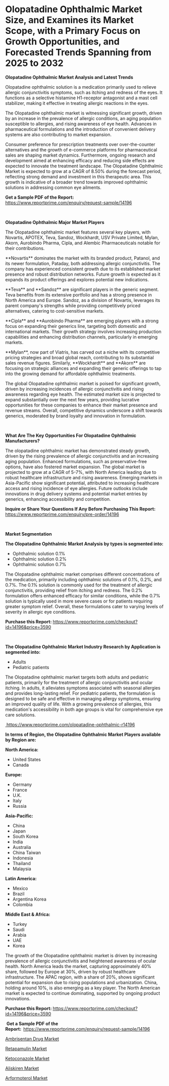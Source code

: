 <p><h1>Olopatadine Ophthalmic Market Size, and Examines its Market Scope, with a Primary Focus on Growth Opportunities, and Forecasted Trends Spanning from 2025 to 2032</h1></p><p><strong>Olopatadine Ophthalmic Market Analysis and Latest Trends</strong></p>
<p><p>Olopatadine ophthalmic solution is a medication primarily used to relieve allergic conjunctivitis symptoms, such as itching and redness of the eyes. It functions as a selective histamine H1-receptor antagonist and a mast cell stabilizer, making it effective in treating allergic reactions in the eyes.</p><p>The Olopatadine ophthalmic market is witnessing significant growth, driven by an increase in the prevalence of allergic conditions, an aging population susceptible to allergies, and rising awareness of eye health. Advances in pharmaceutical formulations and the introduction of convenient delivery systems are also contributing to market expansion. </p><p>Consumer preference for prescription treatments over over-the-counter alternatives and the growth of e-commerce platforms for pharmaceutical sales are shaping market dynamics. Furthermore, ongoing research and development aimed at enhancing efficacy and reducing side effects are expected to innovate the treatment landscape. The Olopatadine Ophthalmic Market is expected to grow at a CAGR of 8.50% during the forecast period, reflecting strong demand and investment in this therapeutic area. This growth is indicative of a broader trend towards improved ophthalmic solutions in addressing common eye ailments.</p></p>
<p><strong>Get a Sample PDF of the Report:&nbsp;</strong> <a href="https://www.reportprime.com/enquiry/request-sample/14196?utm_campaign=1091&utm_medium=2&utm_source=Github&utm_content=ia&utm_term=20032025&utm_id=olopatadine-ophthalmic">https://www.reportprime.com/enquiry/request-sample/14196</a></p>
<p>&nbsp;</p>
<p><strong>Olopatadine Ophthalmic Major Market Players</strong></p>
<p><p>The Olopatadine ophthalmic market features several key players, with Novartis, APOTEX, Teva, Sandoz, Wockhardt, USV Private Limited, Mylan, Akorn, Aurobindo Pharma, Cipla, and Alembic Pharmaceuticals notable for their contributions.</p><p>**Novartis** dominates the market with its branded product, Patanol, and its newer formulation, Pataday, both addressing allergic conjunctivitis. The company has experienced consistent growth due to its established market presence and robust distribution networks. Future growth is expected as it expands its product offerings and explores potential new indications.</p><p>**Teva** and **Sandoz** are significant players in the generic segment. Teva benefits from its extensive portfolio and has a strong presence in North America and Europe. Sandoz, as a division of Novartis, leverages its parent company's strengths while providing competitively priced alternatives, catering to cost-sensitive markets.</p><p>**Cipla** and **Aurobindo Pharma** are emerging players with a strong focus on expanding their generics line, targeting both domestic and international markets. Their growth strategy involves increasing production capabilities and enhancing distribution channels, particularly in emerging markets.</p><p>**Mylan**, now part of Viatris, has carved out a niche with its competitive pricing strategies and broad global reach, contributing to its substantial sales revenue figures. Similarly, **Wockhardt** and **Akorn** are focusing on strategic alliances and expanding their generic offerings to tap into the growing demand for affordable ophthalmic treatments.</p><p>The global Olopatadine ophthalmic market is poised for significant growth, driven by increasing incidences of allergic conjunctivitis and rising awareness regarding eye health. The estimated market size is projected to expand substantially over the next few years, providing lucrative opportunities for these companies to enhance their market presence and revenue streams. Overall, competitive dynamics underscore a shift towards generics, moderated by brand loyalty and innovation in formulation.</p></p>
<p>&nbsp;</p>
<p><strong>What Are The Key Opportunities For Olopatadine Ophthalmic Manufacturers?</strong></p>
<p><p>The olopatadine ophthalmic market has demonstrated steady growth, driven by the rising prevalence of allergic conjunctivitis and an increasing aging population. Enhanced formulations, such as preservative-free options, have also fostered market expansion. The global market is projected to grow at a CAGR of 5-7%, with North America leading due to robust healthcare infrastructure and rising awareness. Emerging markets in Asia-Pacific show significant potential, attributed to increasing healthcare access and rising incidence of eye allergies. Future outlooks include innovations in drug delivery systems and potential market entries by generics, enhancing accessibility and competition.</p></p>
<p><strong>Inquire or Share Your Questions If Any Before Purchasing This Report:</strong> <a href="https://www.reportprime.com/enquiry/pre-order/14196?utm_campaign=1091&utm_medium=2&utm_source=Github&utm_content=ia&utm_term=20032025&utm_id=olopatadine-ophthalmic">https://www.reportprime.com/enquiry/pre-order/14196</a></p>
<p>&nbsp;</p>
<p><strong>Market Segmentation</strong></p>
<p><strong>The Olopatadine Ophthalmic Market Analysis by types is segmented into:</strong></p>
<p><ul><li>Ophthalmic solution 0.1%</li><li>Ophthalmic solution 0.2%</li><li>Ophthalmic solution 0.7%</li></ul></p>
<p><p>The Olopatadine ophthalmic market comprises different concentrations of the medication, primarily including ophthalmic solutions of 0.1%, 0.2%, and 0.7%. The 0.1% solution is commonly used for the treatment of allergic conjunctivitis, providing relief from itching and redness. The 0.2% formulation offers enhanced efficacy for similar conditions, while the 0.7% solution is typically used in more severe cases or for patients requiring greater symptom relief. Overall, these formulations cater to varying levels of severity in allergic eye conditions.</p></p>
<p><strong>Purchase this Report:&nbsp;</strong><a href="https://www.reportprime.com/checkout?id=14196&price=3590&utm_campaign=1091&utm_medium=2&utm_source=Github&utm_content=ia&utm_term=20032025&utm_id=olopatadine-ophthalmic">https://www.reportprime.com/checkout?id=14196&price=3590</a></p>
<p>&nbsp;</p>
<p><strong>The Olopatadine Ophthalmic Market Industry Research by Application is segmented into:</strong></p>
<p><ul><li>Adults</li><li>Pediatric patients</li></ul></p>
<p><p>The Olopatadine ophthalmic market targets both adults and pediatric patients, primarily for the treatment of allergic conjunctivitis and ocular itching. In adults, it alleviates symptoms associated with seasonal allergies and provides long-lasting relief. For pediatric patients, the formulation is designed to be safe and effective in managing allergy symptoms, ensuring an improved quality of life. With a growing prevalence of allergies, this medication's accessibility in both age groups is vital for comprehensive eye care solutions.</p></p>
<p><a href="https://www.reportprime.com/olopatadine-ophthalmic-r14196?utm_campaign=1091&utm_medium=2&utm_source=Github&utm_content=ia&utm_term=20032025&utm_id=olopatadine-ophthalmic">&nbsp;https://www.reportprime.com/olopatadine-ophthalmic-r14196</a></p>
<p><strong>In terms of Region, the Olopatadine Ophthalmic Market Players available by Region are:</strong></p>
<p>
    <p> <strong> North America: </strong>
        <ul>
            <li>United States</li>
            <li>Canada</li>
        </ul>
        </p> 
    <p> <strong> Europe: </strong>
        <ul>
            <li>Germany</li>
            <li>France</li>
            <li>U.K.</li>
            <li>Italy</li>
            <li>Russia</li>
        </ul>
        </p> 
    <p> <strong> Asia-Pacific: </strong>
        <ul>
            <li>China</li>
            <li>Japan</li>
            <li>South Korea</li>
            <li>India</li>
            <li>Australia</li>
            <li>China Taiwan</li>
            <li>Indonesia</li>
            <li>Thailand</li>
            <li>Malaysia</li>
        </ul>
        </p> 
    <p> <strong> Latin America: </strong>
        <ul>
            <li>Mexico</li>
            <li>Brazil</li>
            <li>Argentina Korea</li>
            <li>Colombia</li>
        </ul>
        </p> 
    <p> <strong> Middle East & Africa: </strong>
        <ul>
            <li>Turkey</li>
            <li>Saudi</li>
            <li>Arabia</li>
            <li>UAE</li>
            <li>Korea</li>
        </ul>
    </p>
    </p>
<p><p>The growth of the Olopatadine ophthalmic market is driven by increasing prevalence of allergic conjunctivitis and heightened awareness of ocular health. North America leads the market, capturing approximately 40% share, followed by Europe at 30%, driven by robust healthcare infrastructure. The APAC region, with a share of 20%, shows significant potential for expansion due to rising populations and urbanization. China, holding around 10%, is also emerging as a key player. The North American market is expected to continue dominating, supported by ongoing product innovations.</p></p>
<p><strong>Purchase this Report: </strong><a href="https://www.reportprime.com/checkout?id=14196&price=3590&utm_campaign=1091&utm_medium=2&utm_source=Github&utm_content=ia&utm_term=20032025&utm_id=olopatadine-ophthalmic">https://www.reportprime.com/checkout?id=14196&price=3590</a></p>
<p>&nbsp;<strong>Get a Sample PDF of the Report:&nbsp;&nbsp;</strong><a href="https://www.reportprime.com/enquiry/request-sample/14196?utm_campaign=1091&utm_medium=2&utm_source=Github&utm_content=ia&utm_term=20032025&utm_id=olopatadine-ophthalmic">https://www.reportprime.com/enquiry/request-sample/14196</a></p>
<p><strong></strong></p>
<p><p><a href="https://github.com/roehrtizonov/Market-Research-Report-List-1/blob/main/ambrisentan-drug-market.md?utm_campaign=1091&utm_medium=2&utm_source=Github&utm_content=ia&utm_term=20032025&utm_id=olopatadine-ophthalmic">Ambrisentan Drug Market</a></p><p><a href="https://github.com/altafvaraswj/Market-Research-Report-List-1/blob/main/retapamulin-market.md?utm_campaign=1091&utm_medium=2&utm_source=Github&utm_content=ia&utm_term=20032025&utm_id=olopatadine-ophthalmic">Retapamulin Market</a></p><p><a href="https://github.com/hurstsaqibyl/Market-Research-Report-List-1/blob/main/ketoconazole-market.md?utm_campaign=1091&utm_medium=2&utm_source=Github&utm_content=ia&utm_term=20032025&utm_id=olopatadine-ophthalmic">Ketoconazole Market</a></p><p><a href="https://github.com/paullsiskec4/Market-Research-Report-List-1/blob/main/aliskiren-market.md?utm_campaign=1091&utm_medium=2&utm_source=Github&utm_content=ia&utm_term=20032025&utm_id=olopatadine-ophthalmic">Aliskiren Market</a></p><p><a href="https://github.com/sgroitrieu7f/Market-Research-Report-List-1/blob/main/arformoterol-market.md?utm_campaign=1091&utm_medium=2&utm_source=Github&utm_content=ia&utm_term=20032025&utm_id=olopatadine-ophthalmic">Arformoterol Market</a></p></p>